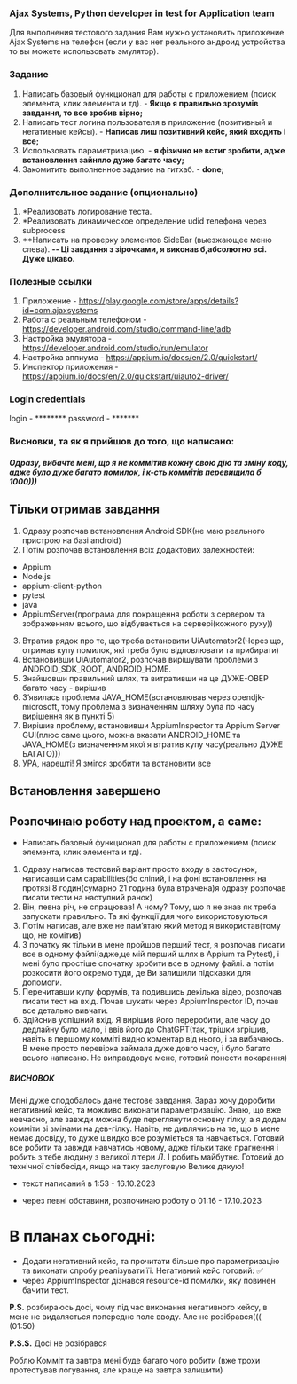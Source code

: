 ### Ajax Systems, Python developer in test for Application team
Для выполнения тестового задания Вам нужно установить приложение Ajax Systems на телефон (если у вас нет реального андроид устройства то вы можете использовать эмулятор).

### Задание
1) Написать базовый функционал для работы с приложением (поиск элемента, клик элемента и тд). - **Якщо я правильно зрозумів завдання, то все зробив вірно;**
2) Написать тест логина пользователя в приложение (позитивный и негативные кейсы). - **Написав лиш позитивний кейс, який входить і все;**
3) Использовать параметризацию. - **я фізично не встиг зробити, адже встановлення зайняло дуже багато часу;**
4) Закомитить выполненное задание на гитхаб. - **done;**

### Дополнительное задание (опционально)
1) *Реализовать логирование теста.
2) *Реализовать динамическое определение udid телефона через subprocess
3) **Написать на проверку элементов SideBar (выезжающее меню слева).
****-- Ці завдання з зірочками, я виконав б,абсолютно всі. Дуже цікаво.****
### Полезные ссылки
1) Приложение - https://play.google.com/store/apps/details?id=com.ajaxsystems
2) Работа с реальным телефоном - https://developer.android.com/studio/command-line/adb
3) Настройка эмулятора - https://developer.android.com/studio/run/emulator
4) Настройка аппиума - https://appium.io/docs/en/2.0/quickstart/
5) Инспектор приложения - https://appium.io/docs/en/2.0/quickstart/uiauto2-driver/

### Login credentials
login - ********
password - *******


### Висновки, та як я прийшов до того, що написано:
##### Одразу, вибачте мені, що я не коммітив кожну свою дію та зміну коду, адже було дуже багато помилок,  і к-сть коммітів перевищила б 1000)))
## Тільки отримав завдання
1) Одразу розпочав встановлення Android SDK(не маю реального пристрою на базі android)
2) Потім розпочав встановлення всіх додактових залежностей:
- Appium
- Node.js
- appium-client-python
- pytest
- java
- AppiumServer(програма для покращення роботи з сервером та зображенням всього, що відбувається на сервері(кожного руху))
3) Втратив рядок про те, що треба встановити UiAutomator2(Через що, отримав купу помилок, які треба було відловлювати та прибирати)
4) Встановивши UiAutomator2, розпочав вирішувати проблеми з ANDROID_SDK_ROOT, ANDROID_HOME.
5) Знайшовши правильний шлях, та витративши на це ДУЖЕ-ОВЕР багато часу - вирішив
6) Зʼявилась проблема JAVA_HOME(встановлював через opendjk-microsoft, тому проблема з визначенням шляху була по часу вирішення як в пункті 5)
7) Вирішив проблему, встановивши AppiumInspector та Appium Server GUI(плюс саме цього, можна вказати ANDROID_HOME та JAVA_HOME(з визначенням якої я втратив купу часу(реально ДУЖЕ БАГАТО)))
8) УРА, нарешті! Я змігся зробити та встановити все
## Встановлення завершено

## Розпочинаю роботу над проектом, а саме:
- Написать базовый функционал для работы с приложением (поиск элемента, клик элемента и тд).
1) Одразу написав тестовий варіант просто входу в застосунок, написавши сам capabilities(бо сліпий, і на фоні встановлення на протязі 8 годин(сумарно 21 година була втрачена)я одразу розпочав писати тести на наступний ранок)
2) Він, певна річ, не спрацював! А чому? Тому, що я не знав як треба запускати правильно. Та які функції для чого використовуються
3) Потім написав, але вже не памʼятаю який метод я використав(тому що, не комітив)
4) З початку як тільки в мене пройшов перший тест, я розпочав писати все в одному файлі(адже,це мій перший шлях в Appium та Pytest), і мені було простіше спочатку зробити все в одному файлі. а потім розкосити його окремо туди, де Ви залишили підсказки для допомоги.
5) Перечитавши купу форумів, та подившись декілька відео, розпочав писати тест на вхід. Почав шукати через AppiumInspector ID, почав все детально вивчати.
6) Здійснив успішний вхід. Я вирішив його переробити, але часу до дедлайну було мало,  і ввів його до ChatGPT(так, трішки згрішив, навіть в першому комміті видно коментар від нього,  і за вибачаюсь. В мене просто перевірка займала дуже довго часу, і було багато всього написано. Не виправдовує мене, готовий понести покарання)

##### ВИСНОВОК

Мені дуже сподобалось дане тестове завдання. Зараз хочу доробити негативний кейс, та можливо виконати параметризацію. Знаю, що вже невчасно, але завжди можна буде переглянути основну гілку, а я додам комміти зі змінами на дев-гілку.
Навіть, не дивлячись на те, що в мене немає досвіду, то дуже швидко все розуміється та навчається. Готовий все робити та завжди навчатись новому, адже тільки таке прагнення і робить з тебе людину з великої літери *Л*. І робить майбутнє.
Готовий до технічної співбесіди, якщо на таку заслуговую
Велике дякую!



* текст написаний в 1:53 - 16.10.2023


* через певні обставини, розпочинаю роботу о 01:16 - 17.10.2023
# В планах сьогодні:
- Додати негативний кейс, та прочитати більше про параметризацію та виконати спробу реалізувати її.
Негативний кейс готовий: ✅
- через AppiumInspector дізнався resource-id помилки, яку повинен бачити тест.

**P.S.** розбираюсь досі, чому під час виконання негативного кейсу, в мене не видаляється попереднє поле вводу. Але не розібрався((( (01:50)

**P.S.S.** Досі не розібрався

Роблю Комміт та завтра мені буде багато чого робити
  (вже трохи протестував логування, але краще на завтра залишити)
# 